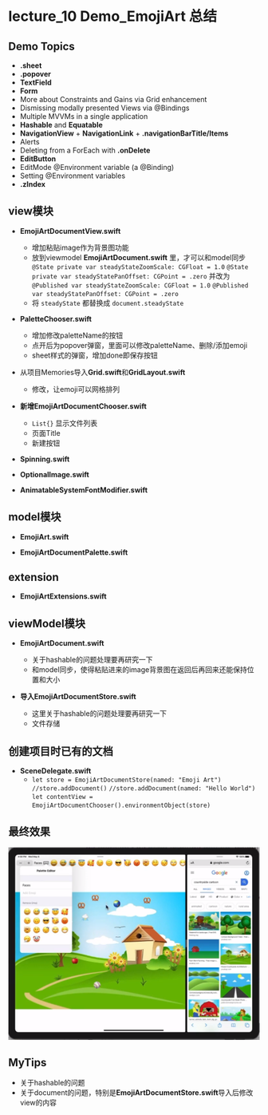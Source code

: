 # lecture_10 Demo_EmojiArt 总结
## Demo Topics
- **.sheet**
- **.popover**
- **TextField**
- **Form**
- More about Constraints and Gains via Grid enhancement
- Dismissing modally presented Views via @Bindings
- Multiple MVVMs in a single application
- **Hashable** and **Equatable**
- **NavigationView** + **NavigationLink** + **.navigationBarTitle/Items**
- Alerts
- Deleting from a ForEach with **.onDelete**
- **EditButton**
- EditMode @Environment variable (a @Binding)
- Setting @Environment variables
- **.zIndex**

## view模块
- **EmojiArtDocumentView.swift**
   + 增加粘贴image作为背景图功能
   + 放到viewmodel **EmojiArtDocument.swift** 里，才可以和model同步
    `@State private var steadyStateZoomScale: CGFloat = 1.0`
    `@State private var steadyStatePanOffset: CGPoint = .zero`
     并改为
    `@Published var steadyStateZoomScale: CGFloat = 1.0`
    `@Published var steadyStatePanOffset: CGPoint = .zero`
   + 将 `steadyState` 都替换成 `document.steadyState`

- **PaletteChooser.swift**
    + 增加修改paletteName的按钮
    + 点开后为popover弹窗，里面可以修改paletteName、删除/添加emoji
    + sheet样式的弹窗，增加done即保存按钮

- 从项目Memories导入**Grid.swift**和**GridLayout.swift**
    + 修改，让emoji可以网格排列

- **新增EmojiArtDocumentChooser.swift**
    + `List{}` 显示文件列表
    + 页面Title
    + 新建按钮

- **Spinning.swift**

- **OptionalImage.swift**

- **AnimatableSystemFontModifier.swift**

## model模块
- **EmojiArt.swift**

- **EmojiArtDocumentPalette.swift**

## extension
- **EmojiArtExtensions.swift**

## viewModel模块
- **EmojiArtDocument.swift**
    + 关于hashable的问题处理要再研究一下
    + 和model同步，使得粘贴进来的image背景图在返回后再回来还能保持位置和大小

- **导入EmojiArtDocumentStore.swift**
    + 这里关于hashable的问题处理要再研究一下
    + 文件存储

## 创建项目时已有的文档
- **SceneDelegate.swift**
    + `let store = EmojiArtDocumentStore(named: "Emoji Art")`
      `//store.addDocument()`
      `//store.addDocument(named: "Hello World")`
      `let contentView = EmojiArtDocumentChooser().environmentObject(store)`

## 最终效果
![](./MyDemo_10_popover弹窗.png)

## MyTips
- 关于hashable的问题
- 关于document的问题，特别是**EmojiArtDocumentStore.swift**导入后修改view的内容